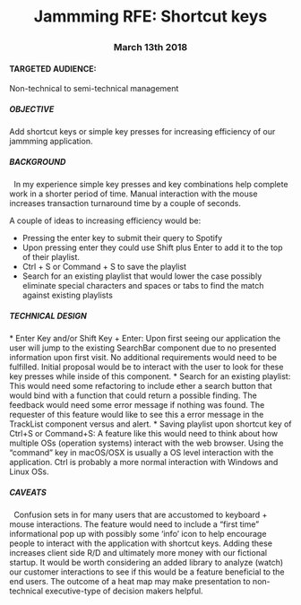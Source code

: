 <h1 align="center">Jammming RFE: Shortcut keys</p>
<h3 align="center">March 13th 2018</p>

<h4>TARGETED AUDIENCE:</h4> Non-technical to semi-technical management

<h5>OBJECTIVE</h5>
Add shortcut keys or simple key presses for increasing efficiency of our jammming application.

<h5>BACKGROUND</h5>
&nbsp; In my experience simple key presses and key combinations help complete work in a shorter period of time.  Manual interaction with the mouse increases transaction turnaround time by a couple of seconds.

A couple of ideas to increasing efficiency would be:
 * Pressing the enter key to submit their query to Spotify
 * Upon pressing enter they could use Shift plus Enter to add it to the top of their playlist.
 * Ctrl + S or Command + S to save the playlist
 * Search for an existing playlist that would lower the case possibly eliminate special characters and spaces or tabs to find the match against existing playlists

<h5>TECHNICAL DESIGN</h5>
 * Enter Key and/or Shift Key + Enter:  Upon first seeing our application the user will jump to the existing SearchBar component due to no presented information upon first visit.  No additional requirements would need to be fulfilled.  Initial proposal would be to interact with the user to look for these key presses while inside of this component.
 * Search for an existing playlist:  This would need some refactoring to include ether a search button that would bind with a function that could return a possible finding.  The feedback would need some error message if nothing was found.  The requester of this feature would like to see this a error message in the TrackList component versus and alert.
 * Saving playlist upon shortcut key of Ctrl+S or Command+S:  A feature like this would need to think about how multiple OSs (operation systems) interact with the web browser.  Using the “command” key in macOS/OSX is usually a OS level interaction with the application.   Ctrl is probably a more normal interaction with Windows and Linux OSs.

<h5>CAVEATS</h5>
&nbsp; Confusion sets in for many users that are accustomed to keyboard + mouse interactions.  The feature would need to include a “first time” informational pop up with possibly some ‘info’ icon to help encourage people to interact with the application with shortcut keys.  Adding these increases client side R/D and ultimately more money with our fictional startup.  It would be worth considering an added library to analyze (watch) our customer interactions to see if this would be a feature beneficial to the end users.  The outcome of a heat map may make presentation to non-technical executive-type of decision makers helpful.
